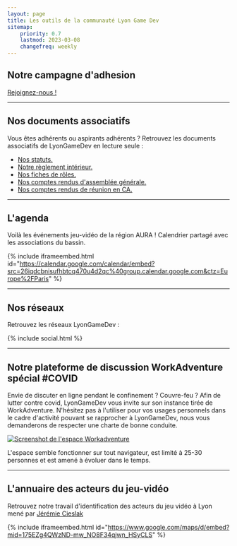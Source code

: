 ```yaml
---
layout: page
title: Les outils de la communauté Lyon Game Dev
sitemap:
    priority: 0.7
    lastmod: 2023-03-08
    changefreq: weekly
---
```


## Notre campagne d'adhesion

<a href="http://adhesion.lyongamedev.pro/" class="button special">Rejoignez-nous !</a>

--------------------

## Nos documents associatifs

Vous êtes adhérents ou aspirants adhérents ? Retrouvez les documents associatifs de LyonGameDev en lecture seule :
  - [Nos statuts.](https://drive.google.com/file/d/17s-A_Wh0y-WMeLgwWX9hgv7696m3txRm/view?usp=drive_link)
  - [Notre règlement intérieur.](https://drive.google.com/file/d/1ttlqUPhgO_-b2idKC30B3ecijk0en37f/view?usp=share_link)
  - [Nos fiches de rôles.](https://drive.google.com/file/d/1AuoYEIMOTUAyz-aT6yVI1g_SxdTnpEsR/view?usp=share_link)
  - [Nos comptes rendus d'assemblée générale.](https://drive.google.com/drive/folders/1slWH1BTMY5mX0LtojqG_WXlHJLvK7ul2?usp=share_link)
  - [Nos comptes rendus de réunion en CA.](https://drive.google.com/drive/folders/1PZFSQnJLDA2VMZXbeDeE0521ze3lgtOu?usp=sharing)

--------------------

## L'agenda

Voilà les événements jeu-vidéo de la région AURA ! Calendrier partagé avec les associations du bassin.
		
{% include iframeembed.html id="https://calendar.google.com/calendar/embed?src=26iqdcbnisufhbtcq470u4d2qc%40group.calendar.google.com&ctz=Europe%2FParis" %}

--------------------

## Nos réseaux

Retrouvez les réseaux LyonGameDev :

{% include social.html %}

--------------------

## Notre plateforme de discussion WorkAdventure spécial #COVID

Envie de discuter en ligne pendant le confinement ? Couvre-feu ?
Afin de lutter contre covid, LyonGameDev vous invite sur son instance tirée de WorkAdventure.
N'hésitez pas à l'utiliser pour vos usages personnels dans le cadre d'activité pouvant se rapprocher à LyonGameDev, nous vous demanderons de respecter une charte de bonne conduite.

<div class="box alt">
	<div class="row 50% uniform">
			<div class="6u">
			<span class="image fit">
			<a href="http://meetup.lyongamedev.pro" title="Rejoindre l'espace"><img src="{{ "/images/content/workadventure.png" | absolute_url }}" alt="Screenshot de l'espace Workadventure" /></a>
			</span>
			</div>
		</div>
	</div>
	
L'espace semble fonctionner sur tout navigateur, est limité à 25-30 personnes et est amené à évoluer dans le temps.

--------------------

## L'annuaire des acteurs du jeu-vidéo

Retrouvez notre travail d'identification des acteurs du jeu vidéo à Lyon mené par [Jérémie Cieslak]({{site.data.linkedin.jeremiecieslak}})

{% include iframeembed.html id="https://www.google.com/maps/d/embed?mid=175EZg4QWzND-mw_NO8F34qjwn_HSyCLS" %}



